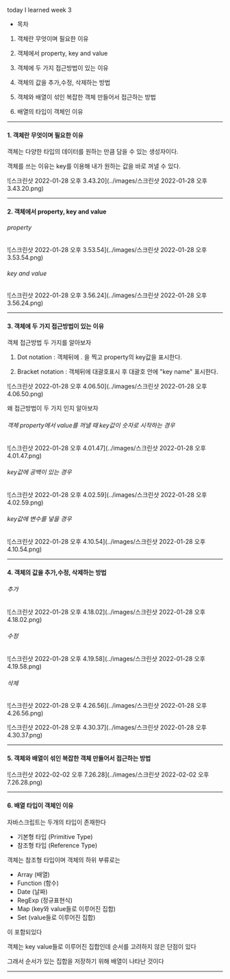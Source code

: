 today I learned week 3

- 목차

1. 객체란 무엇이며 필요한 이유

2. 객체에서 property, key and value

3. 객체에 두 가지 접근방법이 있는 이유

4. 객체의 값을 추가,수정, 삭제하는 방법

5. 객체와 배열이 섞인 복잡한 객체 만들어서 접근하는 방법

6. 배열의 타입이 객체인 이유

---

#### 1. 객체란 무엇이며 필요한 이유

객체는 다양한 타입의 데이터를 원하는 만큼 담을 수 있는 생성자이다.

객체를 쓰는 이유는 key를 이용해 내가 원하는 값을 바로 꺼낼 수 있다.

![스크린샷 2022-01-28 오후 3.43.20](../images/스크린샷 2022-01-28 오후 3.43.20.png)

---

#### 2. 객체에서 property, key and value

###### property

![스크린샷 2022-01-28 오후 3.53.54](../images/스크린샷 2022-01-28 오후 3.53.54.png)

###### key and value

![스크린샷 2022-01-28 오후 3.56.24](../images/스크린샷 2022-01-28 오후 3.56.24.png)

---

#### 3. 객체에 두 가지 접근방법이 있는 이유

객체 접근방법 두 가지를 알아보자

1. Dot notation : 객체뒤에 . 을 찍고 property의 key값을 표시한다.

2. Bracket notation : 객체뒤에 대괄호표시 후 대괄호 안에 "key name" 표시한다.

![스크린샷 2022-01-28 오후 4.06.50](../images/스크린샷 2022-01-28 오후 4.06.50.png)

왜 접근방법이 두 가지 인지 알아보자

###### 객체 property에서 value를 꺼낼 때 key값이 숫자로 시작하는 경우

![스크린샷 2022-01-28 오후 4.01.47](../images/스크린샷 2022-01-28 오후 4.01.47.png)

###### key값에 공백이 있는 경우

![스크린샷 2022-01-28 오후 4.02.59](../images/스크린샷 2022-01-28 오후 4.02.59.png)

###### key값에 변수를 넣을 경우

![스크린샷 2022-01-28 오후 4.10.54](../images/스크린샷 2022-01-28 오후 4.10.54.png)

---

#### 4. 객체의 값을 추가,수정, 삭제하는 방법

###### 추가

![스크린샷 2022-01-28 오후 4.18.02](../images/스크린샷 2022-01-28 오후 4.18.02.png)

###### 수정

![스크린샷 2022-01-28 오후 4.19.58](../images/스크린샷 2022-01-28 오후 4.19.58.png)

###### 삭제

![스크린샷 2022-01-28 오후 4.26.56](../images/스크린샷 2022-01-28 오후 4.26.56.png)

![스크린샷 2022-01-28 오후 4.30.37](../images/스크린샷 2022-01-28 오후 4.30.37.png)

---

#### 5. 객체와 배열이 섞인 복잡한 객체 만들어서 접근하는 방법

![스크린샷 2022-02-02 오후 7.26.28](../images/스크린샷 2022-02-02 오후 7.26.28.png)

---

#### 6. 배열 타입이 객체인 이유

자바스크립트는 두개의 타입이 존재한다

- 기본형 타입 (Primitive Type)
- 참조형 타입 (Reference Type)

객체는 참조형 타입이며 객체의 하위 부류로는

- Array (배열)
- Function (함수)
- Date (날짜)
- RegExp (정규표현식)
- Map (key와 value들로 이루어진 집합)
- Set (value들로 이루어진 집합)

이 포함되있다

객체는 key value들로 이루어진 집합인데 순서를 고려하지 않은 단점이 있다

그래서 순서가 있는 집합을 저장하기 위해 배열이 나타난 것이다

---

